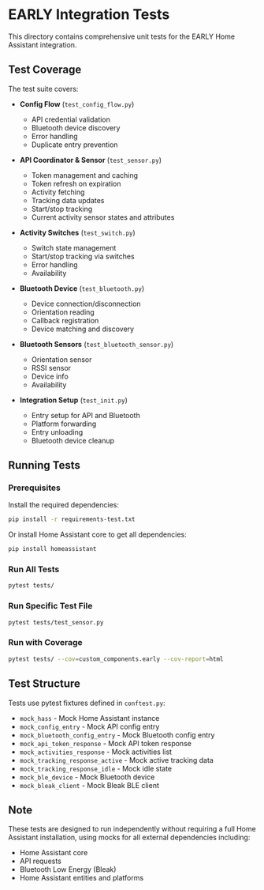 # EARLY Integration Tests

This directory contains comprehensive unit tests for the EARLY Home Assistant integration.

## Test Coverage

The test suite covers:

- **Config Flow** (`test_config_flow.py`)
  - API credential validation
  - Bluetooth device discovery
  - Error handling
  - Duplicate entry prevention

- **API Coordinator & Sensor** (`test_sensor.py`)
  - Token management and caching
  - Token refresh on expiration
  - Activity fetching
  - Tracking data updates
  - Start/stop tracking
  - Current activity sensor states and attributes

- **Activity Switches** (`test_switch.py`)
  - Switch state management
  - Start/stop tracking via switches
  - Error handling
  - Availability

- **Bluetooth Device** (`test_bluetooth.py`)
  - Device connection/disconnection
  - Orientation reading
  - Callback registration
  - Device matching and discovery

- **Bluetooth Sensors** (`test_bluetooth_sensor.py`)
  - Orientation sensor
  - RSSI sensor
  - Device info
  - Availability

- **Integration Setup** (`test_init.py`)
  - Entry setup for API and Bluetooth
  - Platform forwarding
  - Entry unloading
  - Bluetooth device cleanup

## Running Tests

### Prerequisites

Install the required dependencies:

```bash
pip install -r requirements-test.txt
```

Or install Home Assistant core to get all dependencies:

```bash
pip install homeassistant
```

### Run All Tests

```bash
pytest tests/
```

### Run Specific Test File

```bash
pytest tests/test_sensor.py
```

### Run with Coverage

```bash
pytest tests/ --cov=custom_components.early --cov-report=html
```

## Test Structure

Tests use pytest fixtures defined in `conftest.py`:
- `mock_hass` - Mock Home Assistant instance
- `mock_config_entry` - Mock API config entry
- `mock_bluetooth_config_entry` - Mock Bluetooth config entry
- `mock_api_token_response` - Mock API token response
- `mock_activities_response` - Mock activities list
- `mock_tracking_response_active` - Mock active tracking data
- `mock_tracking_response_idle` - Mock idle state
- `mock_ble_device` - Mock Bluetooth device
- `mock_bleak_client` - Mock Bleak BLE client

## Note

These tests are designed to run independently without requiring a full Home Assistant installation, using mocks for all external dependencies including:
- Home Assistant core
- API requests
- Bluetooth Low Energy (Bleak)
- Home Assistant entities and platforms
